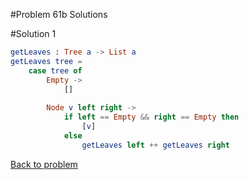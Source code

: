 #Problem 61b Solutions

#Solution 1

```elm
getLeaves : Tree a -> List a
getLeaves tree =
    case tree of
        Empty ->
            []
            
        Node v left right ->
            if left == Empty && right == Empty then
                [v]
            else
                getLeaves left ++ getLeaves right


```

[Back to problem](../p/p61b.md)


